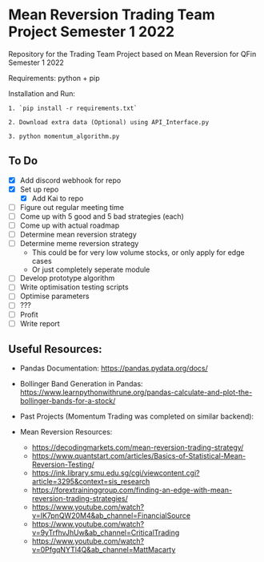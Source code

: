 # Mean Reversion Trading Team Project Semester 1 2022

Repository for the Trading Team Project based on Mean Reversion for QFin Semester 1 2022

Requirements: python + pip 

Installation and Run:

    1. `pip install -r requirements.txt`

    2. Download extra data (Optional) using API_Interface.py

    3. python momentum_algorithm.py 

## To Do
 - [x] Add discord webhook for repo
 - [x] Set up repo
   - [x] Add Kai to repo
 - [ ] Figure out regular meeting time
 - [ ] Come up with 5 good and 5 bad strategies (each)
 - [ ] Come up with actual roadmap
 - [ ] Determine mean reversion strategy
 - [ ] Determine meme reversion strategy
   - This could be for very low volume stocks, or only apply for edge cases
   - Or just completely seperate module
 - [ ] Develop prototype algorithm
 - [ ] Write optimisation testing scripts
 - [ ] Optimise parameters
 - [ ] ???
 - [ ] Profit
 - [ ] Write report

## Useful Resources:

- Pandas Documentation: https://pandas.pydata.org/docs/
- Bollinger Band Generation in Pandas: https://www.learnpythonwithrune.org/pandas-calculate-and-plot-the-bollinger-bands-for-a-stock/
- Past Projects (Momentum Trading was completed on similar backend): 

- Mean Reversion Resources:
  - https://decodingmarkets.com/mean-reversion-trading-strategy/
  - https://www.quantstart.com/articles/Basics-of-Statistical-Mean-Reversion-Testing/
  - https://ink.library.smu.edu.sg/cgi/viewcontent.cgi?article=3295&context=sis_research
  - https://forextraininggroup.com/finding-an-edge-with-mean-reversion-trading-strategies/
  - https://www.youtube.com/watch?v=IK7pnQW20M4&ab_channel=FinancialSource
  - https://www.youtube.com/watch?v=9yTrfhvJhUw&ab_channel=CriticalTrading
  - https://www.youtube.com/watch?v=0PfgqNYTl4Q&ab_channel=MattMacarty
  